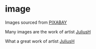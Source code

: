 # image

Images sourced from [PIXABAY](https://pixabay.com)

Many images are the work of artist [JuliusH](https://pixabay.com/users/3921568/)


What a great work of artist  [JuliusH](https://pixabay.com/users/3921568/)
